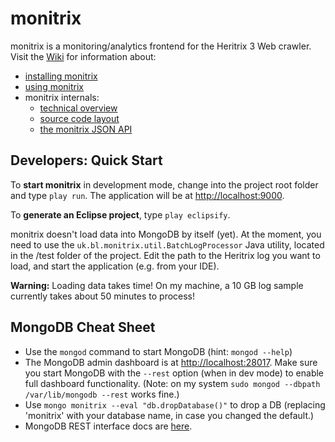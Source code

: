 # monitrix

monitrix is a monitoring/analytics frontend for the Heritrix 3 Web crawler. Visit the [Wiki](http://github.com/ukwa/monitrix/wiki) 
for information about: 

* [installing monitrix](http://github.com/ukwa/monitrix/wiki/Installation)
* [using monitrix](http://github.com/ukwa/monitrix/wiki/A-Guided-Tour-of-monitrix)
* monitrix internals:
  * [technical overview](http://github.com/ukwa/monitrix/wiki/Technical-Overview)
  * [source code layout](http://github.com/ukwa/monitrix/wiki/Project-Layout)
  * [the monitrix JSON API](http://github.com/ukwa/monitrix/wiki/JSON-API) 

## Developers: Quick Start

To __start monitrix__ in development mode, change into the project root folder and type  ``play run``.
The application will be at [http://localhost:9000](http://localhost:9000). 

To __generate an Eclipse project__, type ``play eclipsify``.

monitrix doesn't load data into MongoDB by itself (yet). At the moment, you need to use the ``uk.bl.monitrix.util.BatchLogProcessor``
Java utility, located in the /test folder of the project. Edit the path to the Heritrix log you want to load, and start the application 
(e.g. from your IDE). 

__Warning:__ Loading data takes time! On my machine, a 10 GB log sample currently takes about 50 minutes to process!
    
## MongoDB Cheat Sheet

* Use the ``mongod`` command to start MongoDB (hint: ``mongod --help``)
* The MongoDB admin dashboard is at  [http://localhost:28017](http://localhost:28017). Make sure
  you start MongoDB with the ``--rest`` option (when in dev mode) to enable full dashboard functionality. (Note: on my system
  ``sudo mongod --dbpath /var/lib/mongodb --rest`` works fine.)
* Use ``mongo monitrix --eval "db.dropDatabase()"`` to drop a DB (replacing 'monitrix' with your database name, in case you changed the default.) 
* MongoDB REST interface docs are [here](http://www.mongodb.org/display/DOCS/Http+Interface#HttpInterface-SimpleRESTInterface).
